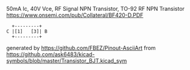 50mA Ic, 40V Vce, RF Signal NPN Transistor, TO-92
RF NPN Transistor
https://www.onsemi.com/pub/Collateral/BF420-D.PDF


	  +---------+
	C |[1]   [3]| B
	  +---------+


generated by https://github.com/FBEZ/Pinout-AsciiArt from https://github.com/ask6483/kicad-symbols/blob/master/Transistor_BJT.kicad_sym